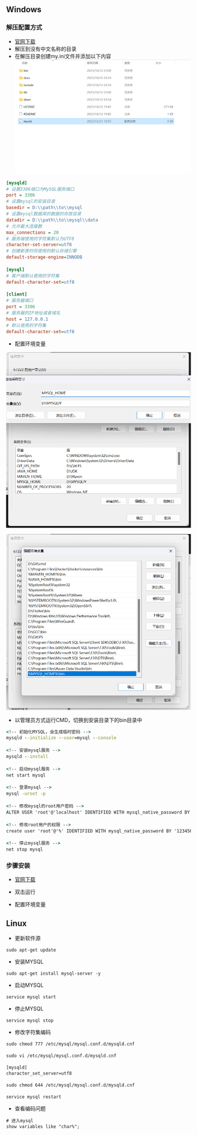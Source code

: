 ## Windows

### 解压配置方式
- [官网下载](https://cdn.mysql.com//Downloads/MySQL-8.0/mysql-8.0.35-winx64.zip)
- 解压到没有中文名称的目录
- 在解压目录创建my.ini文件并添加以下内容
![Alt text](images/1.png)
```ini
[mysqld]
# 设置3306端口为MySQL服务端口
port = 3306
# 设置mysql的安装目录
basedir = D:\\path\\to\\mysql
# 设置mysql数据库的数据的存放目录
datadir = D:\\path\\to\\mysql\\data
# 允许最大连接数
max_connections = 20
# 服务端使用的字符集默认为UTF8
character-set-server=utf8
# 创建新表时将使用的默认存储引擎
default-storage-engine=INNODB

[mysql]
# 客户端默认使用的字符集
default-character-set=utf8

[client]
# 服务器端口
port = 3306
# 服务器的IP地址或者域名
host = 127.0.0.1
# 默认使用的字符集
default-character-set=utf8
```
- 配置环境变量

![Alt text](images/2.png)

![Alt text](images/3.png)

- 以管理员方式运行CMD，切换到安装目录下的bin目录中
```cmd
<!-- 初始化MYSQL，会生成临时密码 -->
mysqld --initialize --user=mysql --console

<!-- 安装mysql服务 -->
mysqld --install

<!-- 启动mysql服务 -->
net start mysql

<!-- 登录mysql -->
mysql -uroot -p

<!-- 修改mysql的root用户密码 -->
ALTER USER 'root'@'localhost' IDENTIFIED WITH mysql_native_password BY '123456';

<!-- 修改root用户的权限 -->
create user 'root'@'%' IDENTIFIED WITH mysql_native_password BY '123456';

<!-- 停止mysql服务 -->
net stop mysql
```

### 步骤安装

- [官网下载](https://cdn.mysql.com//Downloads/MySQL-8.2/mysql-8.2.0-winx64.msi)

- 双击运行

- 配置环境变量


## Linux

- 更新软件源

```shell
sudo apt-get update
```

- 安装MYSQL

```shell
sudo apt-get install mysql-server -y
```

- 启动MYSQL

```shell
service mysql start
```

- 停止MYSQL

```shell
service mysql stop
```

- 修改字符集编码

```shell
sudo chmod 777 /etc/mysql/mysql.conf.d/mysqld.cnf

sudo vi /etc/mysql/mysql.conf.d/mysqld.cnf

[mysqld]
character_set_server=utf8

sudo chmod 644 /etc/mysql/mysql.conf.d/mysqld.cnf

service mysql restart
```

- 查看编码问题
```shell
# 进入mysql
show variables like "char%";
```
